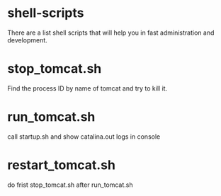 shell-scripts
=============

There are a list shell scripts that will help you in fast administration and development.


stop_tomcat.sh
==============

Find the process ID by name of tomcat and try to kill it.

run_tomcat.sh
=============

call startup.sh and show catalina.out logs in console

restart_tomcat.sh
=================

do frist stop_tomcat.sh after run_tomcat.sh
